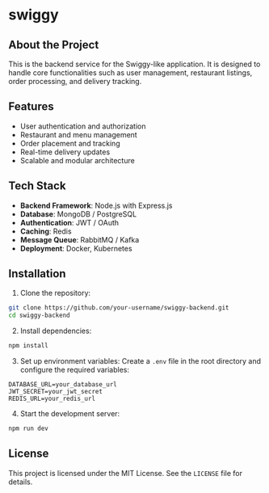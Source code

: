 # swiggy

## About the Project

This is the backend service for the Swiggy-like application. It is designed to handle core functionalities such as user management, restaurant listings, order processing, and delivery tracking.

## Features

- User authentication and authorization
- Restaurant and menu management
- Order placement and tracking
- Real-time delivery updates
- Scalable and modular architecture

## Tech Stack

- **Backend Framework**: Node.js with Express.js
- **Database**: MongoDB / PostgreSQL
- **Authentication**: JWT / OAuth
- **Caching**: Redis
- **Message Queue**: RabbitMQ / Kafka
- **Deployment**: Docker, Kubernetes

## Installation

1. Clone the repository:

```bash
git clone https://github.com/your-username/swiggy-backend.git
cd swiggy-backend
```

2. Install dependencies:

```bash
npm install
```

3. Set up environment variables:
   Create a `.env` file in the root directory and configure the required variables:

```
DATABASE_URL=your_database_url
JWT_SECRET=your_jwt_secret
REDIS_URL=your_redis_url
```

4. Start the development server:

```bash
npm run dev
```

## License

This project is licensed under the MIT License. See the `LICENSE` file for details.
